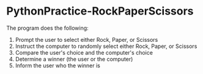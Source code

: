 # PythonPractice-RockPaperScissors


The program does the following:

1. Prompt the user to select either Rock, Paper, or Scissors
2. Instruct the computer to randomly select either Rock, Paper, or Scissors
3. Compare the user's choice and the computer's choice
4. Determine a winner (the user or the computer)
5. Inform the user who the winner is

